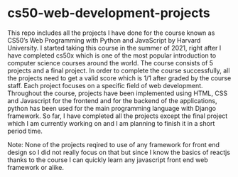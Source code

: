 # cs50-web-development-projects
This repo includes all the projects I have done for the course known as CS50’s Web Programming with Python and JavaScript by Harvard University. 
I started taking this course in the summer of 2021, right after I have completed cs50x which is one of the most popular introduction to computer science courses around the world. The course consists of 5 projects and a final project. In order to complete the course successfully, all the projects need to get a valid score which is 1/1 after graded by the course staff. Each project focuses on a specific field of web development. Throughout the course, projects have been implemented using HTML, CSS and Javascript for the frontend and for the backend of the applications, python has been used for the main programming language with Django framework. So far, I have completed all the projects except the final project which I am currently working on and I am planning to finish it in a short period time. 

Note: None of the projects reqired to use of any framework for front end design so I did not really focus on that but since I know the basics of reactjs thanks to the course I can quickly learn any javascript front end web framework or alike. 

